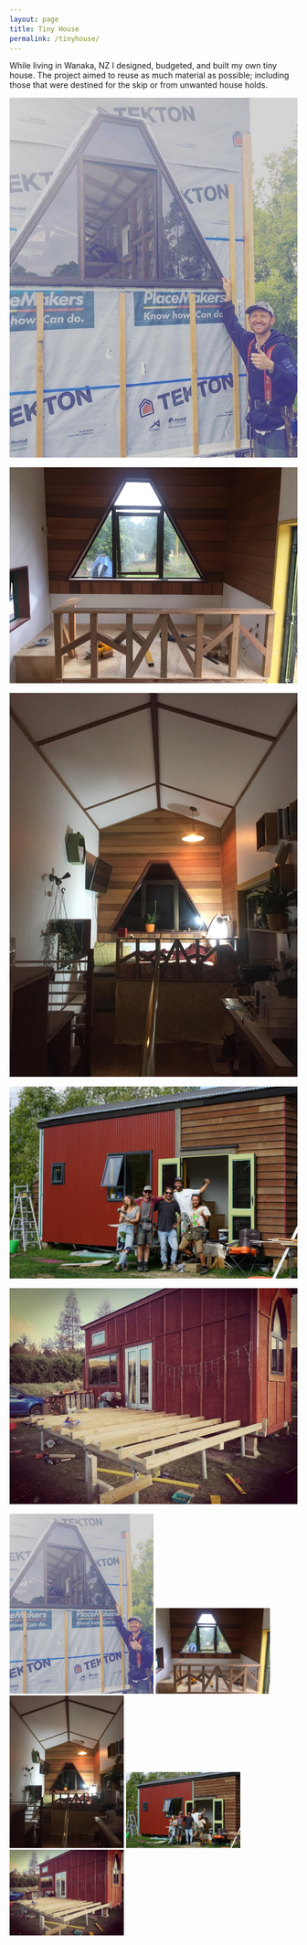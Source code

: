 ```yaml
---
layout: page
title: Tiny House
permalink: /tinyhouse/
---
```


While living in Wanaka, NZ I designed, budgeted, and built my own tiny house. The project aimed to reuse as much material as possible; including those that were destined for the skip or from unwanted house holds.

![Tiny_House](files/tinyhouse.jpg)

![Tiny_House](files/tinyhouse1.jpg)

![Tiny_House](files/tinyhouse2.jpg)

![Tiny_House](files/tinyhouse3.jpg)

![Tiny_House](files/tinyhouse4.jpg)


<img src="files/tinyhouse.jpg" style="width: 50%;">

<img src="files/tinyhouse1.jpg" width="200">

<img src="files/tinyhouse2.jpg" width="200">

<img src="files/tinyhouse3.jpg" width="200">

<img src="files/tinyhouse4.jpg" width="200">
